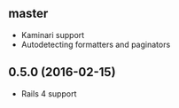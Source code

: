 ## master

  - Kaminari support
  - Autodetecting formatters and paginators

## 0.5.0 (2016-02-15)

  - Rails 4 support
